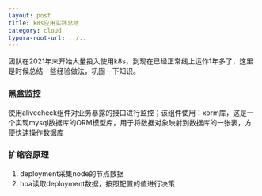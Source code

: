 ```yaml
---
layout: post
title: k8s应用实践总结
category: cloud
typora-root-url: ../..
---
```


团队在2021年末开始大量投入使用k8s，到现在已经正常线上运作1年多了，这里是时候总结一些经验做法，巩固一下知识。

### 黑盒监控

使用alivecheck组件对业务暴露的接口进行监控；该组件使用：xorm库，这是一个实现mysql数据库的ORM模型库，用于将数据对象映射到数据库的一张表，方便快速操作数据库

### 扩缩容原理

1. deployment采集node的节点数据
2. hpa读取deployment数据，按照配置的值进行决策

